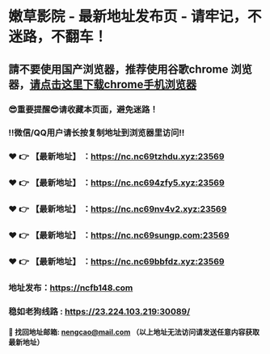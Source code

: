 # 嫩草影院 - 最新地址发布页 - 请牢记，不迷路，不翻车！

## 請不要使用国产浏览器，推荐使用谷歌chrome 浏览器，<a href = "https://www.google.cn/chrome/">请点击这里下载chrome手机浏览器</a>

### :sunglasses:重要提醒:sunglasses:请收藏本页面，避免迷路！
### ‼️微信/QQ用户请长按复制地址到浏览器里访问‼️

### :heart: :point_right: 【最新地址】 ：https://nc.nc69tzhdu.xyz:23569
### :heart: :point_right: 【最新地址】 ：https://nc.nc694zfy5.xyz:23569
### :heart: :point_right: 【最新地址】 ：https://nc.nc69nv4v2.xyz:23569
### :heart: :point_right: 【最新地址】 ：https://nc.nc69sungp.com:23569
### :heart: :point_right: 【最新地址】 ：https://nc.nc69bbfdz.xyz:23569

### 地址发布：https://ncfb148.com
### 稳如老狗线路 : https://23.224.103.219:30089/

#### :e-mail: __找回地址邮箱: nengcao@mail.com （以上地址无法访问请发送任意内容获取最新地址）__
